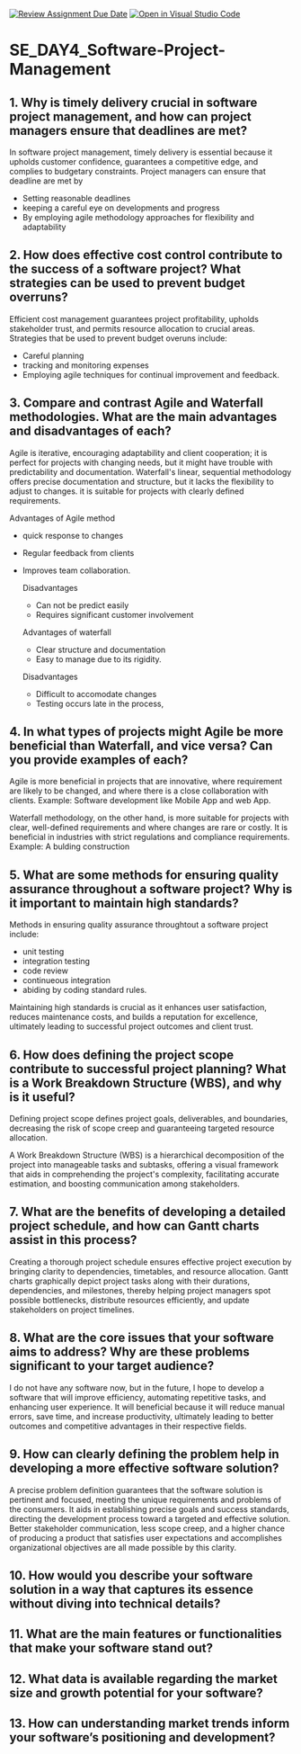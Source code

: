 [![Review Assignment Due Date](https://classroom.github.com/assets/deadline-readme-button-22041afd0340ce965d47ae6ef1cefeee28c7c493a6346c4f15d667ab976d596c.svg)](https://classroom.github.com/a/9pw6JKcu)
[![Open in Visual Studio Code](https://classroom.github.com/assets/open-in-vscode-2e0aaae1b6195c2367325f4f02e2d04e9abb55f0b24a779b69b11b9e10269abc.svg)](https://classroom.github.com/online_ide?assignment_repo_id=18441804&assignment_repo_type=AssignmentRepo)
# SE_DAY4_Software-Project-Management
## 1. Why is timely delivery crucial in software project management, and how can project managers ensure that deadlines are met?

In software project management, timely delivery is essential because it upholds customer confidence, guarantees a competitive edge, and complies to budgetary constraints. 
Project managers can ensure that deadline are met by
- Setting reasonable deadlines
- keeping a careful eye on developments and progress
- By employing agile methodology approaches for flexibility and adaptability


## 2. How does effective cost control contribute to the success of a software project? What strategies can be used to prevent budget overruns?

Efficient cost management guarantees project profitability, upholds stakeholder trust, and permits resource allocation to crucial areas. 
Strategies that be used to prevent budget overuns include:
- Careful planning
- tracking and monitoring expenses
- Employing agile techniques for continual improvement and feedback.

## 3. Compare and contrast Agile and Waterfall methodologies. What are the main advantages and disadvantages of each?

Agile is iterative, encouraging adaptability and client cooperation; it is perfect for projects with changing needs, but it might have trouble with predictability and documentation. Waterfall's linear, sequential methodology offers precise documentation and structure, but it lacks the flexibility to adjust to changes. it is suitable for projects with clearly defined requirements.

Advantages of Agile method
- quick response to changes
- Regular feedback from clients
- Improves team collaboration.

  Disadvantages
  - Can not be predict easily
  - Requires significant customer involvement


  Advantages of waterfall
  - Clear structure and documentation
  - Easy to manage due to its rigidity.
 
  Disadvantages
    - Difficult to accomodate changes
    - Testing occurs late in the process,

## 4. In what types of projects might Agile be more beneficial than Waterfall, and vice versa? Can you provide examples of each?

Agile is more beneficial in projects that are innovative, where requirement are likely to be changed, and where there is a close collaboration with clients.
Example: Software development like Mobile App and web App.

Waterfall methodology, on the other hand, is more suitable for projects with clear, well-defined requirements and where changes are rare or costly. It is beneficial in industries with strict regulations and compliance requirements.
Example: A bulding construction

## 5. What are some methods for ensuring quality assurance throughout a software project? Why is it important to maintain high standards?
Methods in ensuring quality assurance throughtout a software project include:
- unit testing
- integration testing
- code review
- continueous integration
- abiding by coding standard rules.

Maintaining high standards is crucial as it enhances user satisfaction, reduces maintenance costs, and builds a reputation for excellence, ultimately leading to successful project outcomes and client trust.

## 6. How does defining the project scope contribute to successful project planning? What is a Work Breakdown Structure (WBS), and why is it useful?

Defining project scope defines project goals, deliverables, and boundaries, decreasing the risk of scope creep and guaranteeing targeted resource allocation.

A Work Breakdown Structure (WBS) is a hierarchical decomposition of the project into manageable tasks and subtasks, offering a visual framework that aids in comprehending the project's complexity, facilitating accurate estimation, and boosting communication among stakeholders.

## 7. What are the benefits of developing a detailed project schedule, and how can Gantt charts assist in this process?

Creating a thorough project schedule ensures effective project execution by bringing clarity to dependencies, timetables, and resource allocation. 
Gantt charts graphically depict project tasks along with their durations, dependencies, and milestones, thereby helping project managers spot possible bottlenecks, distribute resources efficiently, and update stakeholders on project timelines. 

## 8. What are the core issues that your software aims to address? Why are these problems significant to your target audience?

I do not have any software now, but in the future, I hope to develop a software that will improve efficiency, automating repetitive tasks, and enhancing user experience. 
It will beneficial because it will reduce manual errors, save time, and increase productivity, ultimately leading to better outcomes and competitive advantages in their respective fields.


## 9. How can clearly defining the problem help in developing a more effective software solution?
A precise problem definition guarantees that the software solution is pertinent and focused, meeting the unique requirements and problems of the consumers. It aids in establishing precise goals and success standards, directing the development process toward a targeted and effective solution. Better stakeholder communication, less scope creep, and a higher chance of producing a product that satisfies user expectations and accomplishes organizational objectives are all made possible by this clarity.


## 10. How would you describe your software solution in a way that captures its essence without diving into technical details?


## 11. What are the main features or functionalities that make your software stand out?
## 12. What data is available regarding the market size and growth potential for your software?
## 13. How can understanding market trends inform your software’s positioning and development?
